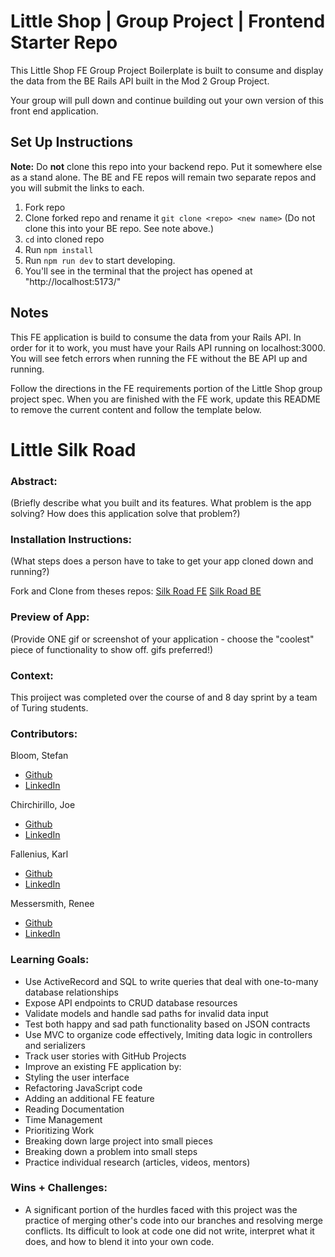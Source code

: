 # Little Shop | Group Project | Frontend Starter Repo

This Little Shop FE Group Project Boilerplate is built to consume and display the data from the BE Rails API built in the Mod 2 Group Project.  

Your group will pull down and continue building out your own version of this front end application.

## Set Up Instructions

**Note:** Do **not** clone this repo into your backend repo. Put it somewhere else as a stand alone. The BE and FE repos will remain two separate repos and you will submit the links to each.  

1. Fork repo
1. Clone forked repo and rename it `git clone <repo> <new name>` (Do not clone this into your BE repo. See note above.)
1. `cd` into cloned repo
1. Run `npm install`
1. Run `npm run dev` to start developing.
  1. You'll see in the terminal that the project has opened at "http://localhost:5173/"


## Notes

This FE application is build to consume the data from your Rails API.  In order for it to work, you must have your Rails API running on localhost:3000. You will see fetch errors when running the FE without the BE API up and running.  

Follow the directions in the FE requirements portion of the Little Shop group project spec. When you are finished with the FE work, update this README to remove the current content and follow the template below.  



# Little Silk Road 

### Abstract:
(Briefly describe what you built and its features. What problem is the app solving? How does this application solve that problem?)

### Installation Instructions:
(What steps does a person have to take to get your app cloned down and running?)

Fork and Clone from theses repos: [Silk Road FE](https://github.com/jchirch/little-silkroad-fe) [Silk Road BE](https://github.com/stefanjbloom/little_silk_road)

### Preview of App:
(Provide ONE gif or screenshot of your application - choose the "coolest" piece of functionality to show off. gifs preferred!)

### Context:
This proiject was completed over the course of and 8 day sprint by a team of Turing students.

### Contributors:
Bloom, Stefan
  - [Github](https://github.com/stefanjbloom)
  - [LinkedIn](https://www.linkedin.com/in/stefanjbloom/)

Chirchirillo, Joe
  - [Github](https://github.com/jchirch)
  - [LinkedIn](https://www.linkedin.com/in/joechirchirillo/)

Fallenius, Karl
  - [Github](https://github.com/SmilodonP)
  - [LinkedIn](https://www.linkedin.com/in/karlfallenius/)

Messersmith, Renee
  - [Github](https://github.com/reneemes)
  - [LinkedIn](https://www.linkedin.com/in/reneemessersmith/)


### Learning Goals:
- Use ActiveRecord and SQL to write queries that deal with one-to-many database relationships
- Expose API endpoints to CRUD database resources
- Validate models and handle sad paths for invalid data input
- Test both happy and sad path functionality based on JSON contracts
- Use MVC to organize code effectively, lmiting data logic in controllers and serializers
- Track user stories with GitHub Projects
- Improve an existing FE application by:
- Styling the user interface
- Refactoring JavaScript code
- Adding an additional FE feature
- Reading Documentation
- Time Management
- Prioritizing Work
- Breaking down large project into small pieces
- Breaking down a problem into small steps
- Practice individual research (articles, videos, mentors)

### Wins + Challenges:
- A significant portion of the hurdles faced with this project was the practice of merging other's code into our branches and resolving merge conflicts. Its difficult to look at code one did not write, interpret what it does, and how to blend it into your own code.
